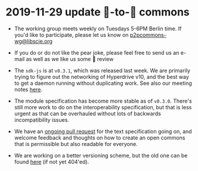 # 2019-11-29 update 🍐-to-🍐 commons

+ The working group meets weekly on Tuesdays 5-6PM Berlin time. If
you'd like to participate, please let us know on
[p2pcommons-wg@libscie.org](mailto:p2pcommons-wg@libscie.org)

+ If you do or do not like the pear joke, please feel free to send us
an e-mail as well as we like us some :pear: review

+ The `sdk-js` is at `v0.3.1`, which was released last week. We are
primarily trying to figure out the networking of Hyperdrive v10, and
the best way to get a daemon running without duplicating work. See
also our meeting notes
[here](https://github.com/p2pcommons/working-group/blob/master/20191126.md).

+ The module specification has become more stable as of
`v0.3.0`. There's still more work to do on the interoperability
specification, but that is less urgent as that can be overhauled
without lots of backwards incompatibility issues.

+ We have an [ongoing pull
request](https://github.com/p2pcommons/specs/pull/17) for the text
specification going on, and welcome feedback and thoughts on how to
create an open commons that is permissible but also readable for
everyone.

+ We are working on a better versioning scheme, but the old one can be
found
[here](https://docs.google.com/spreadsheets/d/1Hp4gIUVNePO33lGcYeK8dOwY6EZWCQrL7XrURIILslg/edit?usp=sharing)
(if not yet 404'ed).

